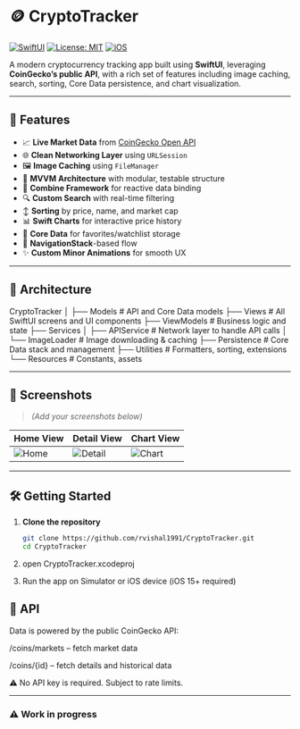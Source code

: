 # 🪙 CryptoTracker

[![SwiftUI](https://img.shields.io/badge/SwiftUI-Compatible-orange.svg)](https://developer.apple.com/xcode/swiftui/)
[![License: MIT](https://img.shields.io/badge/License-MIT-blue.svg)](LICENSE)
[![iOS](https://img.shields.io/badge/iOS-15%2B-lightgrey.svg)]()

A modern cryptocurrency tracking app built using **SwiftUI**, leveraging **CoinGecko’s public API**, with a rich set of features including image caching, search, sorting, Core Data persistence, and chart visualization.

---

## 🚀 Features

- 📈 **Live Market Data** from [CoinGecko Open API](https://www.coingecko.com/en/api)
- 🌐 **Clean Networking Layer** using `URLSession`
- 🖼 **Image Caching** using `FileManager`
- 🧱 **MVVM Architecture** with modular, testable structure
- 🔄 **Combine Framework** for reactive data binding
- 🔍 **Custom Search** with real-time filtering
- ↕️ **Sorting** by price, name, and market cap
- 📊 **Swift Charts** for interactive price history
- 💾 **Core Data** for favorites/watchlist storage
- 📱 **NavigationStack**-based flow
- ✨ **Custom Minor Animations** for smooth UX

---

## 🧠 Architecture

CryptoTracker
│
├── Models # API and Core Data models
├── Views # All SwiftUI screens and UI components
├── ViewModels # Business logic and state
├── Services
│ ├── APIService # Network layer to handle API calls
│ └── ImageLoader # Image downloading & caching
├── Persistence # Core Data stack and management
├── Utilities # Formatters, sorting, extensions
└── Resources # Constants, assets



---

## 📸 Screenshots

> *(Add your screenshots below)*

| Home View | Detail View | Chart View |
|----------|-------------|------------|
| ![Home](screenshots/home.png) | ![Detail](screenshots/detail.png) | ![Chart](screenshots/chart.png) |

---

## 🛠 Getting Started

1. **Clone the repository**
   ```bash
   git clone https://github.com/rvishal1991/CryptoTracker.git
   cd CryptoTracker

2. open CryptoTracker.xcodeproj

3. Run the app on Simulator or iOS device (iOS 15+ required)


## 📡 API
Data is powered by the public CoinGecko API:

/coins/markets – fetch market data

/coins/{id} – fetch details and historical data

⚠️ No API key is required. Subject to rate limits.

---

### ⚠️ Work in progress



